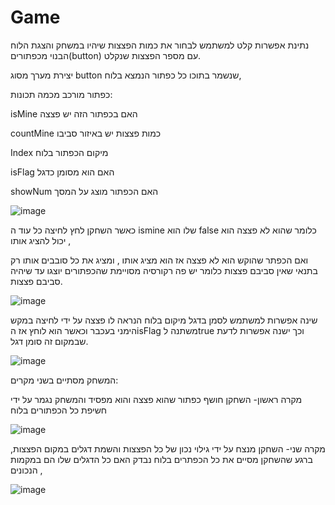# Game
נתינת אפשרות קלט למשתמש לבחור את כמות הפצצות שיהיו במשחק והצגת הלוח הבנוי מכפתורים(button)
עם מספר הפצצות שנקלט.

יצירת מערך מסוג button  שנשמר בתוכו כל כפתור הנמצא בלוח,

כפתור מורכב מכמה תכונות:

isMine  האם בכפתור הזה יש פצצה 

countMine כמות פצצות יש באיזור סביבו 

Index מיקום הכפתור בלוח

isFlag האם הוא מסומן כדגל 

showNum האם הכפתור מוצג על המסך

![image](https://user-images.githubusercontent.com/89073905/150669315-b2baec2a-bb5e-400e-8853-d55f8e3a1bd0.png)

כאשר השחקן לחץ לחיצה כל עוד ה ismine  שלו הוא false  כלומר שהוא לא פצצה הוא יכול להציג אותו , 

ואם הכפתר שהוקש הוא לא פצצה אז הוא מציג אותו , ומציג את כל סובבים אותו רק בתנאי שאין סביבם פצצות כלומר יש פה רקורסיה מסויימת שהכפתורים יוצגו עד שיהיה סביבם פצצות.

![image](https://user-images.githubusercontent.com/89073905/150669522-793251b2-d254-432a-ae87-3da15219dbdb.png)

שינה אפשרות למשתמש לסמן בדגל מיקום בלוח הנראה לו פצצה על ידי לחיצה במקש הימני בעכבר וכאשר הוא לוחץ אז הisFlag משתנה לtrue וכך ישנה אפשרות לדעת שבמקום זה סומן דגל.

![image](https://user-images.githubusercontent.com/89073905/150669621-79f6efc0-2978-4c28-865d-aae61bbf5ba4.png)

המשחק מסתיים בשני מקרים:

מקרה ראשון-  השחקן חושף כפתור שהוא פצצה והוא מפסיד והמשחק נגמר על ידי חשיפת כל הכפתורים בלוח

![image](https://user-images.githubusercontent.com/89073905/150669761-a2e1af50-6a53-4042-b22f-cd89422c5baa.png)


מקרה שני- השחקן מנצח על ידי גילוי נכון של כל הפצצות והשמת דגלים במקום הפצצות, ברגע שהשחקן מסיים את כל הכפתרים בלוח נבדק האם כל הדגלים שלו הם במקמות הנכונים , 

![image](https://user-images.githubusercontent.com/89073905/150669793-49296f27-977d-418c-842b-7d8f3d4e7191.png)

